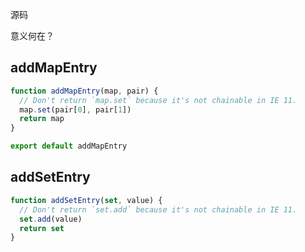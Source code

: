 源码

意义何在？

## addMapEntry

```javascript
function addMapEntry(map, pair) {
  // Don't return `map.set` because it's not chainable in IE 11.
  map.set(pair[0], pair[1])
  return map
}

export default addMapEntry
```

## addSetEntry

```javascript
function addSetEntry(set, value) {
  // Don't return `set.add` because it's not chainable in IE 11.
  set.add(value)
  return set
}
```

